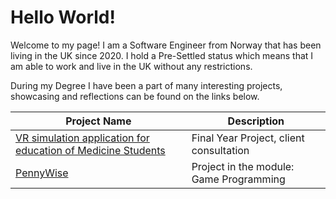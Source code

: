 # Hello World!

Welcome to my page! I am a Software Engineer from Norway that has been living in the UK since 2020. I hold a Pre-Settled status which means that I am able to work and live in the UK without any restrictions.

During my Degree I have been a part of many interesting projects, showcasing and reflections can be found on the links below.

| Project Name     | Description |
| ----------- | ----------- |
| [VR simulation application for education of Medicine Students](https://thomasmachine.github.io/final_year)    | Final Year Project, client consultation       |
| [PennyWise](https://thomasmachine.github.io/penny_wise)   | Project in the module: Game Programming        |
